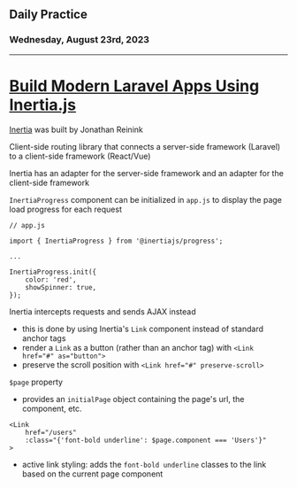 ## Daily Practice
### Wednesday, August 23rd, 2023
---


# [Build Modern Laravel Apps Using Inertia.js](https://laracasts.com/series/build-modern-laravel-apps-using-inertia-js) 


[Inertia](https://inertiajs.com/) was built by Jonathan Reinink

Client-side routing library that connects a server-side framework (Laravel) to a client-side framework (React/Vue)

Inertia has an adapter for the server-side framework and an adapter for the client-side framework

`InertiaProgress` component can be initialized in `app.js` to display the page load progress for each request
```
// app.js

import { InertiaProgress } from '@inertiajs/progress';

...

InertiaProgress.init({
    color: 'red',
    showSpinner: true,
});
```

Inertia intercepts requests and sends AJAX instead
- this is done by using Inertia's `Link` component instead of standard anchor tags
- render a `Link` as a button (rather than an anchor tag) with `<Link href="#" as="button">`
- preserve the scroll position with `<Link href="#" preserve-scroll>`

`$page` property
- provides an `initialPage` object containing the page's url, the component, etc.
```
<Link
    href="/users"
    :class="{'font-bold underline': $page.component === 'Users'}"
>
```
- active link styling: adds the `font-bold underline` classes to the link based on the current page component
